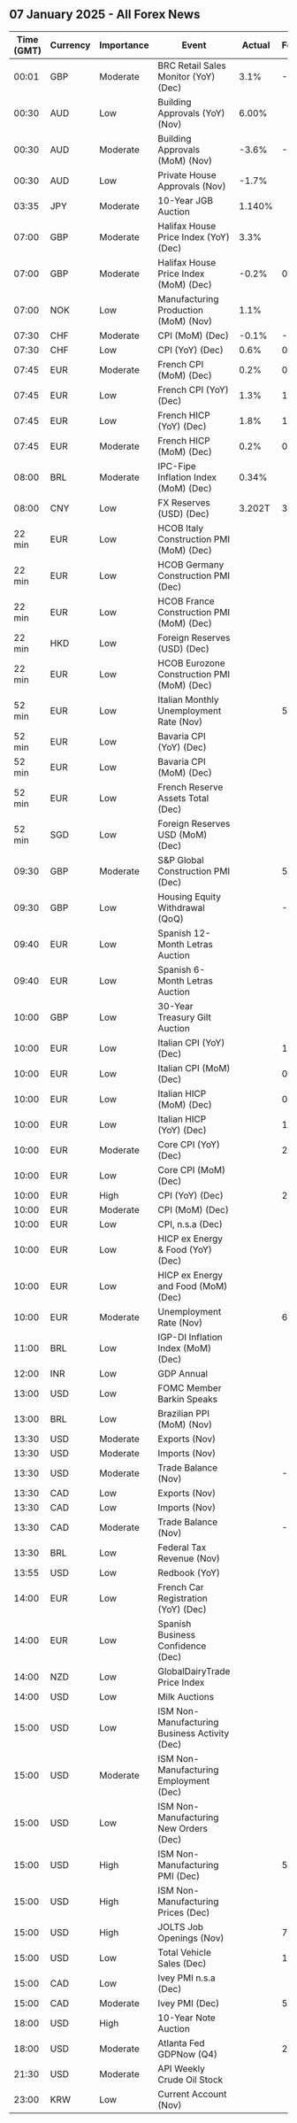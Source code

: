 ## 07 January 2025 - All Forex News

| Time (GMT) | Currency | Importance | Event | Actual | Forecast | Previous |
|------|----------|------------|-------|--------|----------|----------|
| 00:01 | GBP | Moderate | BRC Retail Sales Monitor (YoY) (Dec) | 3.1% | -0.2% | -3.4% |
| 00:30 | AUD | Low | Building Approvals (YoY) (Nov) | 6.00% |  | 13.80% |
| 00:30 | AUD | Moderate | Building Approvals (MoM) (Nov) | -3.6% | -0.9% | 5.2% |
| 00:30 | AUD | Low | Private House Approvals (Nov) | -1.7% |  | -4.0% |
| 03:35 | JPY | Moderate | 10-Year JGB Auction | 1.140% |  | 1.084% |
| 07:00 | GBP | Moderate | Halifax House Price Index (YoY) (Dec) | 3.3% |  | 4.7% |
| 07:00 | GBP | Moderate | Halifax House Price Index (MoM) (Dec) | -0.2% | 0.8% | 1.2% |
| 07:00 | NOK | Low | Manufacturing Production (MoM) (Nov) | 1.1% |  | -1.6% |
| 07:30 | CHF | Moderate | CPI (MoM) (Dec) | -0.1% | -0.1% | -0.1% |
| 07:30 | CHF | Low | CPI (YoY) (Dec) | 0.6% | 0.6% | 0.7% |
| 07:45 | EUR | Moderate | French CPI (MoM) (Dec) | 0.2% | 0.3% | -0.1% |
| 07:45 | EUR | Low | French CPI (YoY) (Dec) | 1.3% | 1.5% | 1.3% |
| 07:45 | EUR | Low | French HICP (YoY) (Dec) | 1.8% | 1.9% | 1.7% |
| 07:45 | EUR | Moderate | French HICP (MoM) (Dec) | 0.2% | 0.4% | -0.1% |
| 08:00 | BRL | Moderate | IPC-Fipe Inflation Index (MoM) (Dec) | 0.34% |  | 1.17% |
| 08:00 | CNY | Low | FX Reserves (USD) (Dec) | 3.202T | 3.250T | 3.266T |
| 22 min | EUR | Low | HCOB Italy Construction PMI (MoM) (Dec) |  |  | 48.5 |
| 22 min | EUR | Low | HCOB Germany Construction PMI (Dec) |  |  | 38.0 |
| 22 min | EUR | Low | HCOB France Construction PMI (MoM) (Dec) |  |  | 43.7 |
| 22 min | HKD | Low | Foreign Reserves (USD) (Dec) |  |  | 425.10B |
| 22 min | EUR | Low | HCOB Eurozone Construction PMI (MoM) (Dec) |  |  | 42.7 |
| 52 min | EUR | Low | Italian Monthly Unemployment Rate (Nov) |  | 5.8% | 5.8% |
| 52 min | EUR | Low | Bavaria CPI (YoY) (Dec) |  |  | 2.4% |
| 52 min | EUR | Low | Bavaria CPI (MoM) (Dec) |  |  | 0.5% |
| 52 min | EUR | Low | French Reserve Assets Total (Dec) |  |  | 275,572.0M |
| 52 min | SGD | Low | Foreign Reserves USD (MoM) (Dec) |  |  | 377.2B |
| 09:30 | GBP | Moderate | S&P Global Construction PMI (Dec) |  | 54.3 | 55.2 |
| 09:30 | GBP | Low | Housing Equity Withdrawal (QoQ) |  | -11.5B | -14.7B |
| 09:40 | EUR | Low | Spanish 12-Month Letras Auction |  |  | 2.207% |
| 09:40 | EUR | Low | Spanish 6-Month Letras Auction |  |  | 2.552% |
| 10:00 | GBP | Low | 30-Year Treasury Gilt Auction |  |  | 4.747% |
| 10:00 | EUR | Low | Italian CPI (YoY) (Dec) |  | 1.5% | 1.3% |
| 10:00 | EUR | Low | Italian CPI (MoM) (Dec) |  | 0.3% | -0.1% |
| 10:00 | EUR | Low | Italian HICP (MoM) (Dec) |  | 0.3% | -0.1% |
| 10:00 | EUR | Low | Italian HICP (YoY) (Dec) |  | 1.6% | 1.5% |
| 10:00 | EUR | Moderate | Core CPI (YoY) (Dec) |  | 2.7% | 2.7% |
| 10:00 | EUR | Low | Core CPI (MoM) (Dec) |  |  | -0.6% |
| 10:00 | EUR | High | CPI (YoY) (Dec) |  | 2.4% | 2.2% |
| 10:00 | EUR | Moderate | CPI (MoM) (Dec) |  |  | -0.3% |
| 10:00 | EUR | Low | CPI, n.s.a (Dec) |  |  | 126.62 |
| 10:00 | EUR | Low | HICP ex Energy & Food (YoY) (Dec) |  |  | 2.7% |
| 10:00 | EUR | Low | HICP ex Energy and Food (MoM) (Dec) |  |  | -0.4% |
| 10:00 | EUR | Moderate | Unemployment Rate (Nov) |  | 6.3% | 6.3% |
| 11:00 | BRL | Low | IGP-DI Inflation Index (MoM) (Dec) |  |  | 1.18% |
| 12:00 | INR | Low | GDP Annual |  |  | 8.2% |
| 13:00 | USD | Low | FOMC Member Barkin Speaks |  |  |  |
| 13:00 | BRL | Low | Brazilian PPI (MoM) (Nov) |  |  | 0.94% |
| 13:30 | USD | Moderate | Exports (Nov) |  |  | 265.70B |
| 13:30 | USD | Moderate | Imports (Nov) |  |  | 339.60B |
| 13:30 | USD | Moderate | Trade Balance (Nov) |  | -78.30B | -73.80B |
| 13:30 | CAD | Low | Exports (Nov) |  |  | 64.22B |
| 13:30 | CAD | Low | Imports (Nov) |  |  | 65.14B |
| 13:30 | CAD | Moderate | Trade Balance (Nov) |  | -0.80B | -0.92B |
| 13:30 | BRL | Low | Federal Tax Revenue (Nov) |  |  | 247.92B |
| 13:55 | USD | Low | Redbook (YoY) |  |  | 7.1% |
| 14:00 | EUR | Low | French Car Registration (YoY) (Dec) |  |  | -12.7% |
| 14:00 | EUR | Low | Spanish Business Confidence (Dec) |  |  | -4.9 |
| 14:00 | NZD | Low | GlobalDairyTrade Price Index |  |  | -2.8% |
| 14:00 | USD | Low | Milk Auctions |  |  | 4,148.0 |
| 15:00 | USD | Low | ISM Non-Manufacturing Business Activity (Dec) |  |  | 53.7 |
| 15:00 | USD | Moderate | ISM Non-Manufacturing Employment (Dec) |  |  | 51.5 |
| 15:00 | USD | Low | ISM Non-Manufacturing New Orders (Dec) |  |  | 53.7 |
| 15:00 | USD | High | ISM Non-Manufacturing PMI (Dec) |  | 53.5 | 52.1 |
| 15:00 | USD | High | ISM Non-Manufacturing Prices (Dec) |  |  | 58.2 |
| 15:00 | USD | High | JOLTS Job Openings (Nov) |  | 7.730M | 7.744M |
| 15:00 | USD | Low | Total Vehicle Sales (Dec) |  | 16.50M | 16.50M |
| 15:00 | CAD | Low | Ivey PMI n.s.a (Dec) |  |  | 49.7 |
| 15:00 | CAD | Moderate | Ivey PMI (Dec) |  | 55.4 | 52.3 |
| 18:00 | USD | High | 10-Year Note Auction |  |  | 4.235% |
| 18:00 | USD | Moderate | Atlanta Fed GDPNow (Q4) |  | 2.4% | 2.4% |
| 21:30 | USD | Moderate | API Weekly Crude Oil Stock |  |  | -1.442M |
| 23:00 | KRW | Low | Current Account (Nov) |  |  | 9.78B |
